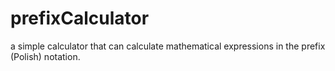 # prefixCalculator
a simple calculator that can calculate mathematical expressions in the prefix (Polish) notation.
